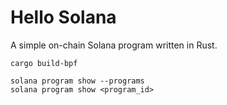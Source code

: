 # Hello Solana

A simple on-chain Solana program written in Rust.

```shell
cargo build-bpf
```

```shell
solana program show --programs
solana program show <program_id>
```